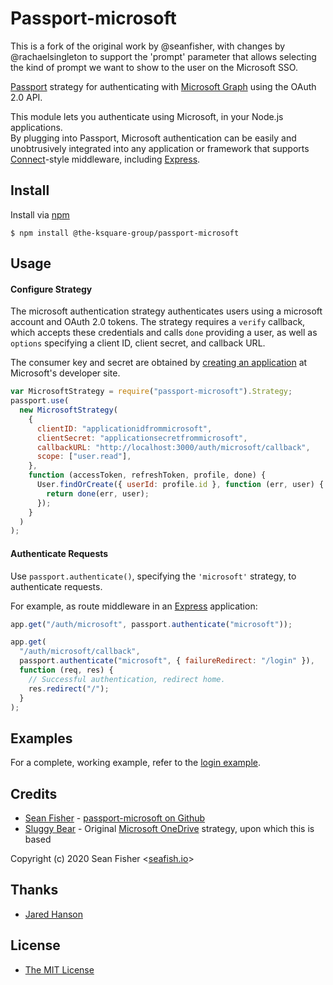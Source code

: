 # Passport-microsoft

This is a fork of the original work by @seanfisher, with changes by @rachaelsingleton to support the 'prompt' parameter that allows selecting the kind of prompt we want to show to the user on the Microsoft SSO.

[Passport](https://github.com/jaredhanson/passport) strategy for authenticating
with [Microsoft Graph](https://graph.microsoft.io/) using the OAuth 2.0 API.

This module lets you authenticate using Microsoft, in your Node.js applications.  
By plugging into Passport, Microsoft authentication can be easily and unobtrusively
integrated into any application or framework that supports [Connect](http://www.senchalabs.org/connect/)-style
middleware, including [Express](http://expressjs.com/).

## Install

Install via [npm](https://www.npmjs.com/package/@the-ksquare-group/passport-microsoft)

    $ npm install @the-ksquare-group/passport-microsoft

## Usage

#### Configure Strategy

The microsoft authentication strategy authenticates users using a microsoft account and OAuth 2.0 tokens. The strategy requires a `verify` callback, which
accepts these credentials and calls `done` providing a user, as well as
`options` specifying a client ID, client secret, and callback URL.

The consumer key and secret are obtained by [creating an application](https://apps.dev.microsoft.com/#/appList) at
Microsoft's developer site.

```js
var MicrosoftStrategy = require("passport-microsoft").Strategy;
passport.use(
  new MicrosoftStrategy(
    {
      clientID: "applicationidfrommicrosoft",
      clientSecret: "applicationsecretfrommicrosoft",
      callbackURL: "http://localhost:3000/auth/microsoft/callback",
      scope: ["user.read"],
    },
    function (accessToken, refreshToken, profile, done) {
      User.findOrCreate({ userId: profile.id }, function (err, user) {
        return done(err, user);
      });
    }
  )
);
```

#### Authenticate Requests

Use `passport.authenticate()`, specifying the `'microsoft'` strategy, to
authenticate requests.

For example, as route middleware in an [Express](http://expressjs.com/)
application:

```js
app.get("/auth/microsoft", passport.authenticate("microsoft"));

app.get(
  "/auth/microsoft/callback",
  passport.authenticate("microsoft", { failureRedirect: "/login" }),
  function (req, res) {
    // Successful authentication, redirect home.
    res.redirect("/");
  }
);
```

## Examples

For a complete, working example, refer to the [login example](https://github.com/ksquareincmx/passport-microsoft/tree/master/example/login).

## Credits

- [Sean Fisher](https://www.seafish.io) - [passport-microsoft on Github](https://github.com/seanfisher/passport-microsoft)
- [Sluggy Bear](http://github.com/slugbay) - Original [Microsoft OneDrive](https://github.com/slugbay/passport-onedrive) strategy, upon which this is based

Copyright (c) 2020 Sean Fisher <[seafish.io](https://www.seafish.io)>

## Thanks

- [Jared Hanson](http://github.com/jaredhanson)

## License

- [The MIT License](http://opensource.org/licenses/MIT)
